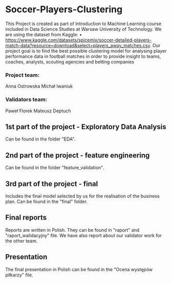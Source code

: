 # Soccer-Players-Clustering
This Project is created as part of Introduction to Machine Learning course included in Data Science Studies at Warsaw University of Technology. We are using the dataset from Kaggle: •	https://www.kaggle.com/datasets/spicemix/soccer-detailed-players-match-data?resource=download&select=players_away_matches.csv. 
Our project goal is to find the best possible clustering model for analysing player performance data in football matches in order to provide insight to teams, coaches, analysts, scouting agencies and betting companies

### Project team:
Anna Ostrowska
Michał Iwaniuk
### Validators team:
Paweł Florek
Mateusz Deptuch
## 1st part of the project - Exploratory Data Analysis
Can be found in the folder "EDA".
## 2nd part of the project - feature engineering
Can be found in the folder "feature_validation".
## 3rd part of the project - final
Includes the final model selected by us for the realisation of the business plan. Can be found in the "final" folder.
## Final reports
Reports are written in Polish.
They can be found in "raport" and "raport_walidacyjny" file.
We have also report about our validator work for the other team.
## Presentation
The final presentation in Polish can be found in the "Ocena występów piłkarzy" file.
